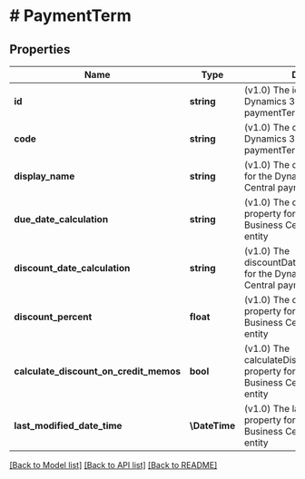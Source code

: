 # # PaymentTerm

## Properties

Name | Type | Description | Notes
------------ | ------------- | ------------- | -------------
**id** | **string** | (v1.0) The id property for the Dynamics 365 Business Central paymentTerm entity | [optional]
**code** | **string** | (v1.0) The code property for the Dynamics 365 Business Central paymentTerm entity | [optional]
**display_name** | **string** | (v1.0) The displayName property for the Dynamics 365 Business Central paymentTerm entity | [optional]
**due_date_calculation** | **string** | (v1.0) The dueDateCalculation property for the Dynamics 365 Business Central paymentTerm entity | [optional]
**discount_date_calculation** | **string** | (v1.0) The discountDateCalculation property for the Dynamics 365 Business Central paymentTerm entity | [optional]
**discount_percent** | **float** | (v1.0) The discountPercent property for the Dynamics 365 Business Central paymentTerm entity | [optional]
**calculate_discount_on_credit_memos** | **bool** | (v1.0) The calculateDiscountOnCreditMemos property for the Dynamics 365 Business Central paymentTerm entity | [optional]
**last_modified_date_time** | **\DateTime** | (v1.0) The lastModifiedDateTime property for the Dynamics 365 Business Central paymentTerm entity | [optional]

[[Back to Model list]](../../README.md#models) [[Back to API list]](../../README.md#endpoints) [[Back to README]](../../README.md)

